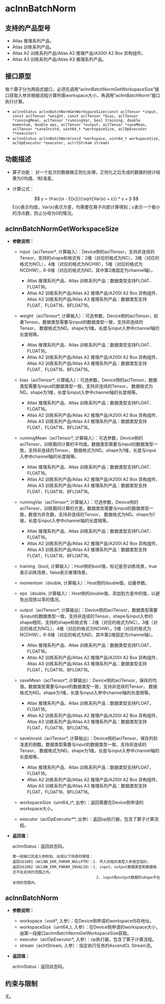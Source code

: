 # aclnnBatchNorm

## 支持的产品型号
- Atlas 推理系列产品。
- Atlas 训练系列产品。
- Atlas A2 训练系列产品/Atlas A2 推理产品/A200I A2 Box 异构组件。
- Atlas A3 训练系列产品/Atlas A3 推理系列产品。

## 接口原型
每个算子分为两段式接口，必须先调用“aclnnBatchNormGetWorkspaceSize”接口获取入参并根据流程计算所需workspace大小，再调用“aclnnBatchNorm”接口执行计算。

* `aclnnStatus aclnnBatchNormGetWorkspaceSize(const aclTensor *input, const aclTensor *weight, const aclTensor *bias, aclTensor *runningMean, aclTensor *runningVar, bool training, double momentum, double eps, aclTensor *output, aclTensor *saveMean, aclTensor *saveInvstd, uint64_t *workspaceSize, aclOpExecutor **executor)`
* `aclnnStatus aclnnBatchNorm(void *workspace, uint64_t workspaceSize, aclOpExecutor *executor, aclrtStream stream)`

## 功能描述

- 算子功能：
对一个批次的数据做正则化处理，正则化之后生成的数据的统计结果为0均值、1标准差。

- 计算公式：

  $$
  y = \frac{(x - E[x])}{\sqrt{Var(x) + ε}} * γ + β
  $$
  E(x)表示均值，Var(x)表示方差，均需要在算子内部计算得到；ε表示一个极小的浮点数，防止分母为0的情况。

## aclnnBatchNormGetWorkspaceSize

- **参数说明：**
  
  - input（aclTensor*, 计算输入）：Device侧的aclTensor，支持非连续的Tensor，支持的shape和格式有：2维（对应的格式为NC），3维（对应的格式为NCL），4维（对应的格式为NCHW），5维（对应的格式为NCDHW），6-8维（对应的格式为ND，其中第2维固定为channel轴）。
    - Atlas 推理系列产品、Atlas 训练系列产品：数据类型支持FLOAT、FLOAT16。
    - Atlas A2 训练系列产品/Atlas A2 推理产品/A200I A2 Box 异构组件、Atlas A3 训练系列产品/Atlas A3 推理系列产品：数据类型支持FLOAT、FLOAT16、BFLOAT16。

  - weight（aclTensor*, 计算输入）：可选参数，Device侧的aclTensor，权重Tensor。数据类型需要与input的数据类型一致，支持非连续的Tensor， 数据格式为ND。shape为1维，长度与input入参中channel轴的长度相等。
    - Atlas 推理系列产品、Atlas 训练系列产品：数据类型支持FLOAT、FLOAT16。
    - Atlas A2 训练系列产品/Atlas A2 推理产品/A200I A2 Box 异构组件、Atlas A3 训练系列产品/Atlas A3 推理系列产品：数据类型支持FLOAT、FLOAT16、BFLOAT16。

  - bias（aclTensor*, 计算输入）：可选参数，Device侧的aclTensor，数据类型需要与input的数据类型一致，支持非连续的Tensor， 数据格式为ND。shape为1维，长度与input入参中channel轴的长度相等。
    - Atlas 推理系列产品、Atlas 训练系列产品：数据类型支持FLOAT、FLOAT16。
    - Atlas A2 训练系列产品/Atlas A2 推理产品/A200I A2 Box 异构组件、Atlas A3 训练系列产品/Atlas A3 推理系列产品：数据类型支持FLOAT、FLOAT16、BFLOAT16。

  - runningMean（aclTensor*, 计算输入）：可选参数，Device侧的aclTensor，训练期间计算的平均值。数据类型需要与input的数据类型一致，支持非连续的Tensor， 数据格式为ND。shape为1维，长度与input入参中channel轴的长度相等。
    - Atlas 推理系列产品、Atlas 训练系列产品：数据类型支持FLOAT、FLOAT16。
    - Atlas A2 训练系列产品/Atlas A2 推理产品/A200I A2 Box 异构组件、Atlas A3 训练系列产品/Atlas A3 推理系列产品：数据类型支持FLOAT、FLOAT16、BFLOAT16。

  - runningVar（aclTensor*, 计算输入）：可选参数，Device侧的aclTensor，训练期间计算的方差。数据类型需要与input的数据类型一致，数值为非负数，支持非连续的Tensor， 数据格式为ND。shape为1维，长度与input入参中channel轴的长度相等。
    - Atlas 推理系列产品、Atlas 训练系列产品：数据类型支持FLOAT、FLOAT16。
    - Atlas A2 训练系列产品/Atlas A2 推理产品/A200I A2 Box 异构组件、Atlas A3 训练系列产品/Atlas A3 推理系列产品：数据类型支持FLOAT、FLOAT16、BFLOAT16。

  - training（bool, 计算输入）：Host侧的bool值，标记是否训练场景，true表示训练场景，false表示推理场景。

  - momentum（double, 计算输入）：Host侧的double值，动量参数。

  - eps（double, 计算输入）：Host侧的double值，添加到方差中的值，以避免出现除以零的情况。

  - output（aclTensor\*, 计算输出）：Device侧的aclTensor，数据类型需要与input的数据类型一致，支持非连续的Tensor，shape与input入参的shape相同，支持的shape和格式有：2维（对应的格式为NC），3维（对应的格式为NCL），4维（对应的格式为NCHW），5维（对应的格式为NCDHW），6-8维（对应的格式为ND，其中第2维固定为channel轴）。
    - Atlas 推理系列产品、Atlas 训练系列产品：数据类型支持FLOAT，FLOAT16。
    - Atlas A2 训练系列产品/Atlas A2 推理产品/A200I A2 Box 异构组件、Atlas A3 训练系列产品/Atlas A3 推理系列产品：数据类型支持FLOAT，FLOAT16、BFLOAT16。

  - saveMean（aclTensor\*, 计算输出）：Device侧的aclTensor，保存的均值。数据类型需要与input的数据类型一致，支持非连续的Tensor， 数据格式为ND。shape为1维，长度与input入参中channel轴的长度相等。
    - Atlas 推理系列产品、Atlas 训练系列产品：数据类型支持FLOAT，FLOAT16。
    - Atlas A2 训练系列产品/Atlas A2 推理产品/A200I A2 Box 异构组件、Atlas A3 训练系列产品/Atlas A3 推理系列产品：数据类型支持FLOAT，FLOAT16、BFLOAT16。

  - saveInvstd（aclTensor\*, 计算输出）：Device侧的aclTensor，保存的标准差的倒数。数据类型需要与input的数据类型一致，支持非连续的Tensor， 数据格式为ND。shape为1维，长度与input入参中channel轴的长度相等。
    - Atlas 推理系列产品、Atlas 训练系列产品：数据类型支持FLOAT，FLOAT16。
    - Atlas A2 训练系列产品/Atlas A2 推理产品/A200I A2 Box 异构组件、Atlas A3 训练系列产品/Atlas A3 推理系列产品：数据类型支持FLOAT，FLOAT16、BFLOAT16。

  - workspaceSize（uint64_t\*, 出参）：返回需要在Device侧申请的workspace大小。
  
  - executor（aclOpExecutor\*\*, 出参）：返回op执行器，包含了算子计算流程。
  
- **返回值：**

  aclnnStatus：返回状态码。

  ```
  第一段接口完成入参校验，出现以下场景时报错：
  返回161001（ACLNN_ERR_PARAM_NULLPTR）：1. 传入的指针类型入参是空指针。
  返回161002（ACLNN_ERR_PARAM_INVALID）：1. input，output数据类型和数据格式不在支持的范围之内。
                                        2. input和output数据的shape不在支持的范围内。
  ```

## aclnnBatchNorm

- **参数说明：**
  * workspace（void\*, 入参）：在Device侧申请的workspace内存地址。
  * workspaceSize（uint64_t, 入参）：在Device侧申请的workspace大小，由第一段接口aclnnBatchNormGetWorkspaceSize获取。
  * executor（aclOpExecutor\*, 入参）：op执行器，包含了算子计算流程。
  * stream（aclrtStream, 入参）：指定执行任务的AscendCL Stream流。

- **返回值：**

  aclnnStatus：返回状态码。

## 约束与限制
无。

